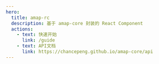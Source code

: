 ```yaml
---
hero:
  title: amap-rc
  description: 基于 amap-core 封装的 React Component
  actions:
    - text: 快速开始
      link: /guide
    - text: API文档
      link: https://chancepeng.github.io/amap-core/api
---
```

